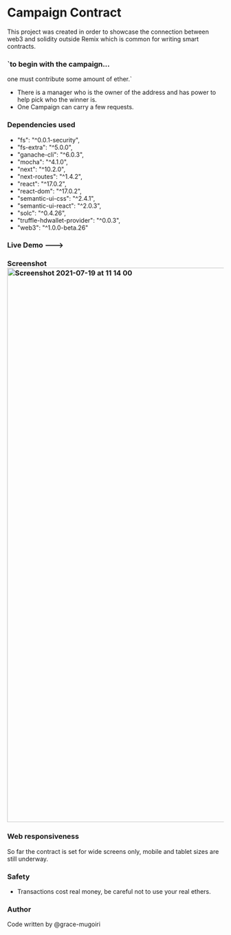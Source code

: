 
# Campaign Contract

This project was created in order to showcase the connection between web3 and solidity outside Remix which is common for writing smart contracts.


### `to begin with the campaign...
  one must contribute some amount of ether.`
  - There is a manager who is the owner of the address and has power to help pick who the winner is.
  - One Campaign can carry a few requests.
 
### Dependencies used

- "fs": "^0.0.1-security",
- "fs-extra": "^5.0.0",
- "ganache-cli": "^6.0.3",
- "mocha": "^4.1.0",
- "next": "^10.2.0",
- "next-routes": "^1.4.2",
- "react": "^17.0.2",
- "react-dom": "^17.0.2",
- "semantic-ui-css": "^2.4.1",
- "semantic-ui-react": "^2.0.3",
- "solc": "^0.4.26",
- "truffle-hdwallet-provider": "^0.0.3",
- "web3": "^1.0.0-beta.26"

### Live Demo ---> 

### Screenshot <img width="1290" alt="Screenshot 2021-07-19 at 11 14 00" src="https://user-images.githubusercontent.com/20679425/126127049-6dccdbd0-ea82-46b1-9ccf-12d117915c2b.png">

### Web responsiveness

So far the contract is set for wide screens only, mobile and tablet sizes are still underway.

### Safety
- Transactions cost real money, be careful not to use your real ethers.

### Author
Code written by @grace-mugoiri
